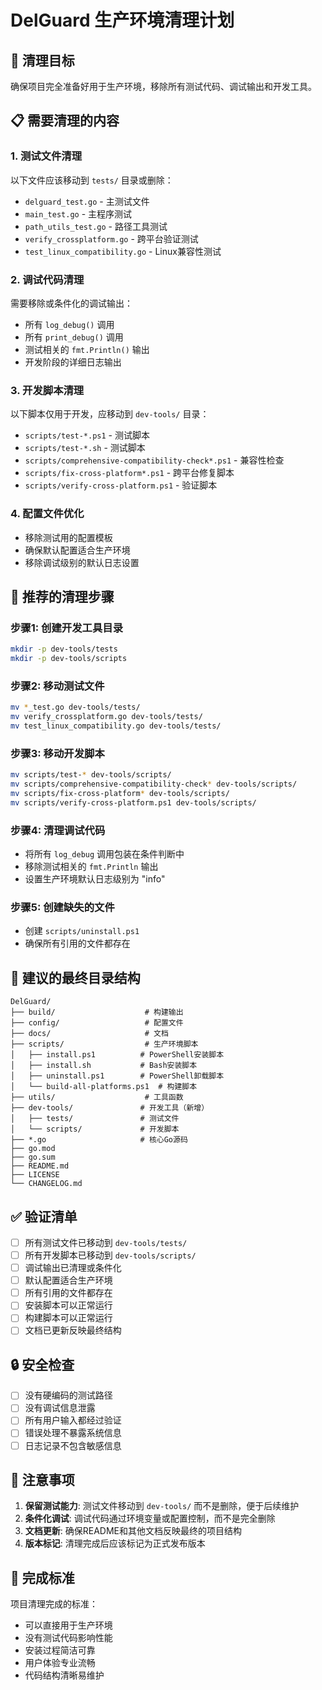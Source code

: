 # DelGuard 生产环境清理计划

## 🎯 清理目标
确保项目完全准备好用于生产环境，移除所有测试代码、调试输出和开发工具。

## 📋 需要清理的内容

### 1. 测试文件清理
以下文件应该移动到 `tests/` 目录或删除：
- `delguard_test.go` - 主测试文件
- `main_test.go` - 主程序测试
- `path_utils_test.go` - 路径工具测试
- `verify_crossplatform.go` - 跨平台验证测试
- `test_linux_compatibility.go` - Linux兼容性测试

### 2. 调试代码清理
需要移除或条件化的调试输出：
- 所有 `log_debug()` 调用
- 所有 `print_debug()` 调用
- 测试相关的 `fmt.Println()` 输出
- 开发阶段的详细日志输出

### 3. 开发脚本清理
以下脚本仅用于开发，应移动到 `dev-tools/` 目录：
- `scripts/test-*.ps1` - 测试脚本
- `scripts/test-*.sh` - 测试脚本
- `scripts/comprehensive-compatibility-check*.ps1` - 兼容性检查
- `scripts/fix-cross-platform*.ps1` - 跨平台修复脚本
- `scripts/verify-cross-platform.ps1` - 验证脚本

### 4. 配置文件优化
- 移除测试用的配置模板
- 确保默认配置适合生产环境
- 移除调试级别的默认日志设置

## 🚀 推荐的清理步骤

### 步骤1: 创建开发工具目录
```bash
mkdir -p dev-tools/tests
mkdir -p dev-tools/scripts
```

### 步骤2: 移动测试文件
```bash
mv *_test.go dev-tools/tests/
mv verify_crossplatform.go dev-tools/tests/
mv test_linux_compatibility.go dev-tools/tests/
```

### 步骤3: 移动开发脚本
```bash
mv scripts/test-* dev-tools/scripts/
mv scripts/comprehensive-compatibility-check* dev-tools/scripts/
mv scripts/fix-cross-platform* dev-tools/scripts/
mv scripts/verify-cross-platform.ps1 dev-tools/scripts/
```

### 步骤4: 清理调试代码
- 将所有 `log_debug` 调用包装在条件判断中
- 移除测试相关的 `fmt.Println` 输出
- 设置生产环境默认日志级别为 "info"

### 步骤5: 创建缺失的文件
- 创建 `scripts/uninstall.ps1`
- 确保所有引用的文件都存在

## 📁 建议的最终目录结构

```
DelGuard/
├── build/                    # 构建输出
├── config/                   # 配置文件
├── docs/                     # 文档
├── scripts/                  # 生产环境脚本
│   ├── install.ps1          # PowerShell安装脚本
│   ├── install.sh           # Bash安装脚本
│   ├── uninstall.ps1        # PowerShell卸载脚本
│   └── build-all-platforms.ps1  # 构建脚本
├── utils/                    # 工具函数
├── dev-tools/               # 开发工具（新增）
│   ├── tests/               # 测试文件
│   └── scripts/             # 开发脚本
├── *.go                     # 核心Go源码
├── go.mod
├── go.sum
├── README.md
├── LICENSE
└── CHANGELOG.md
```

## ✅ 验证清单

- [ ] 所有测试文件已移动到 `dev-tools/tests/`
- [ ] 所有开发脚本已移动到 `dev-tools/scripts/`
- [ ] 调试输出已清理或条件化
- [ ] 默认配置适合生产环境
- [ ] 所有引用的文件都存在
- [ ] 安装脚本可以正常运行
- [ ] 构建脚本可以正常运行
- [ ] 文档已更新反映最终结构

## 🔒 安全检查

- [ ] 没有硬编码的测试路径
- [ ] 没有调试信息泄露
- [ ] 所有用户输入都经过验证
- [ ] 错误处理不暴露系统信息
- [ ] 日志记录不包含敏感信息

## 📝 注意事项

1. **保留测试能力**: 测试文件移动到 `dev-tools/` 而不是删除，便于后续维护
2. **条件化调试**: 调试代码通过环境变量或配置控制，而不是完全删除
3. **文档更新**: 确保README和其他文档反映最终的项目结构
4. **版本标记**: 清理完成后应该标记为正式发布版本

## 🎉 完成标准

项目清理完成的标准：
- 可以直接用于生产环境
- 没有测试代码影响性能
- 安装过程简洁可靠
- 用户体验专业流畅
- 代码结构清晰易维护